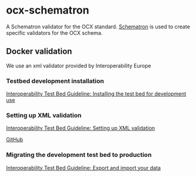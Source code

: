# ocx-schematron
A Schematron validator for the OCX standard. [Schematron](https://schematron.com) is used to create specific validators for the OCX schema. 

## Docker validation
We use an xml validator provided by Interoperability Europe


### Testbed development installation

[Interoperability Test Bed Guideline: Installing the test bed for development use](https://www.itb.ec.europa.eu/docs/guides/latest/installingTheTestBed/)


### Setting up XML validation

[Interoperability Test Bed Guideline: Setting up XML validation](https://www.itb.ec.europa.eu/docs/guides/latest/validatingXML/index.html)

[GitHub](https://github.com/ISAITB/xml-validator)

### Migrating the development test bed to production

[Interoperability Test Bed Guideline: Export and import your data](https://www.itb.ec.europa.eu/docs/itb-ta/latest/exportimport/index.html)
